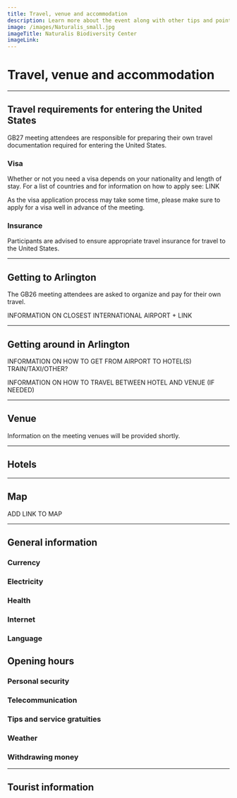 ```yaml
---
title: Travel, venue and accommodation
description: Learn more about the event along with other tips and pointers for those travelling to the United States.
image: /images/Naturalis_small.jpg
imageTitle: Naturalis Biodiversity Center
imageLink: 
---
```


# Travel, venue and accommodation

<!-- toc -->
<!-- tocstop -->

-----------------------

## Travel requirements for entering the United States

GB27 meeting attendees are responsible for preparing their own travel documentation required for entering the United States.

### Visa

Whether or not you need a visa depends on your nationality and length of stay. For a list of countries and for information on how to apply see: LINK

As the visa application process may take some time, please make sure to apply for a visa well in advance of the meeting. 


### Insurance

Participants are advised to ensure appropriate travel insurance for travel to the United States.


---


## Getting to Arlington

The GB26 meeting attendees are asked to organize and pay for their own travel. 

INFORMATION ON CLOSEST INTERNATIONAL AIRPORT + LINK 




---


## Getting around in Arlington

INFORMATION ON HOW TO GET FROM AIRPORT TO HOTEL(S)
TRAIN/TAXI/OTHER? 

INFORMATION ON HOW TO TRAVEL BETWEEN HOTEL AND VENUE (IF NEEDED)


---


## Venue

Information on the meeting venues will be provided shortly. 


---




## Hotels



---

## Map

ADD LINK TO MAP

---



## General information


### Currency

### Electricity

### Health

### Internet

### Language

## Opening hours

### Personal security

### Telecommunication 

### Tips and service gratuities

### Weather

### Withdrawing money


---


## Tourist information 





